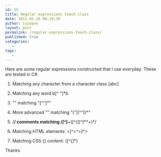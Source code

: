 ```yaml
---
id: 15
title: Regular expressions teach class
date: 2011-02-28 09:10:20
author: taimane
layout: post
permalink: /regular-expressions-teach-class/
published: true
categories:
   -
tags:
   -
---
```

Here are some regular expressions constructed that I use everyday. These are tested in C#.

1. Matching any character from a character class [abc]


2. Matching any word b[^ "]*b


3. "" matching "[^"]*"


4. More advanced "" matching "(\"|[^"])*"


5. /**/ comments matching /*[^*]**+([^/*][^*]**+)*/


6. Matching HTML elements: <[^<^>]*>


7. Matching CSS {} content: {[^{]*}


Thanks  

